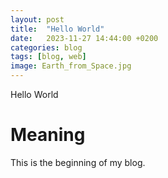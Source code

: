 ```yaml
---
layout: post
title:  "Hello World"
date:   2023-11-27 14:44:00 +0200
categories: blog
tags: [blog, web]
image: Earth_from_Space.jpg
---
```


Hello World

# Meaning

This is the beginning of my blog.

